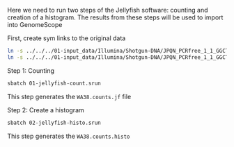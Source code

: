 Here we need to run two steps of the Jellyfish software: counting and creation of a histogram. The
results from these steps will be used to import into GenomeScope

First, create sym links to the original data

```bash
ln -s ../../../01-input_data/Illumina/Shotgun-DNA/JPQN_PCRfree_1_1_GGCTTAAG_Apple_WA38_I1177_L4_R1.fastq.gz 
ln -s ../../../01-input_data/Illumina/Shotgun-DNA/JPQN_PCRfree_1_1_GGCTTAAG_Apple_WA38_I1177_L4_R2.fastq.gz 
```

Step 1: Counting
```bash
sbatch 01-jellyfish-count.srun
```

This step generates the `WA38.counts.jf` file

Step 2: Create a histogram
```bash
sbatch 02-jellyfish-histo.srun
```

This step generates the `WA38.counts.histo`
